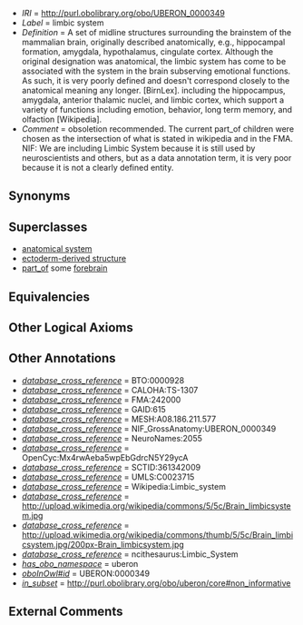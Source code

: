  * *IRI* = http://purl.obolibrary.org/obo/UBERON_0000349
 * *Label* = limbic system
 * *Definition* = A set of midline structures surrounding the brainstem of the mammalian brain, originally described anatomically, e.g., hippocampal formation, amygdala, hypothalamus, cingulate cortex. Although the original designation was anatomical, the limbic system has come to be associated with the system in the brain subserving emotional functions. As such, it is very poorly defined and doesn't correspond closely to the anatomical meaning any longer. [BirnLex]. including the hippocampus, amygdala, anterior thalamic nuclei, and limbic cortex, which support a variety of functions including emotion, behavior, long term memory, and olfaction [Wikipedia].
 * *Comment* = obsoletion recommended. The current part_of children were chosen as the intersection of what is stated in wikipedia and in the FMA. NIF: We are including Limbic System because it is still used by neuroscientists and others, but as a data annotation term, it is very poor because it is not a clearly defined entity.

## Synonyms


## Superclasses

 * [anatomical system](../../UBERON/67/UBERON_0000467.md)
 * [ectoderm-derived structure](../../UBERON/21/UBERON_0004121.md)
 * [part_of](../../BFO/50/BFO_0000050.md) some [forebrain](../../UBERON/90/UBERON_0001890.md)

## Equivalencies


## Other Logical Axioms


## Other Annotations

 * *[database_cross_reference](../../ef/oboInOwl#hasDbXref.md)* = BTO:0000928
 * *[database_cross_reference](../../ef/oboInOwl#hasDbXref.md)* = CALOHA:TS-1307
 * *[database_cross_reference](../../ef/oboInOwl#hasDbXref.md)* = FMA:242000
 * *[database_cross_reference](../../ef/oboInOwl#hasDbXref.md)* = GAID:615
 * *[database_cross_reference](../../ef/oboInOwl#hasDbXref.md)* = MESH:A08.186.211.577
 * *[database_cross_reference](../../ef/oboInOwl#hasDbXref.md)* = NIF_GrossAnatomy:UBERON_0000349
 * *[database_cross_reference](../../ef/oboInOwl#hasDbXref.md)* = NeuroNames:2055
 * *[database_cross_reference](../../ef/oboInOwl#hasDbXref.md)* = OpenCyc:Mx4rwAeba5wpEbGdrcN5Y29ycA
 * *[database_cross_reference](../../ef/oboInOwl#hasDbXref.md)* = SCTID:361342009
 * *[database_cross_reference](../../ef/oboInOwl#hasDbXref.md)* = UMLS:C0023715
 * *[database_cross_reference](../../ef/oboInOwl#hasDbXref.md)* = Wikipedia:Limbic_system
 * *[database_cross_reference](../../ef/oboInOwl#hasDbXref.md)* = http://upload.wikimedia.org/wikipedia/commons/5/5c/Brain_limbicsystem.jpg
 * *[database_cross_reference](../../ef/oboInOwl#hasDbXref.md)* = http://upload.wikimedia.org/wikipedia/commons/thumb/5/5c/Brain_limbicsystem.jpg/200px-Brain_limbicsystem.jpg
 * *[database_cross_reference](../../ef/oboInOwl#hasDbXref.md)* = ncithesaurus:Limbic_System
 * *[has_obo_namespace](../../ce/oboInOwl#hasOBONamespace.md)* = uberon
 * *[oboInOwl#id](../../id/oboInOwl#id.md)* = UBERON:0000349
 * *[in_subset](../../et/oboInOwl#inSubset.md)* = http://purl.obolibrary.org/obo/uberon/core#non_informative

## External Comments

